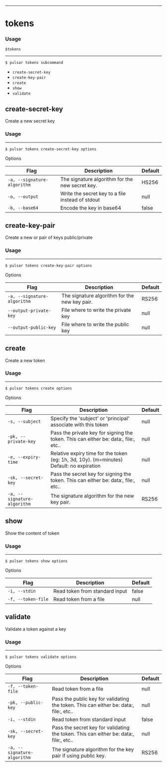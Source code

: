 ------------

# tokens

### Usage

`$tokens`

------------

```shell
$ pulsar tokens subcommand
```

* `create-secret-key`
* `create-key-pair`
* `create`
* `show`
* `validate`

## create-secret-key

Create a new secret key

### Usage

------------

```shell
$ pulsar tokens create-secret-key options
```

Options

| Flag                        | Description                                      | Default |
|-----------------------------|--------------------------------------------------|---------|
| `-a, --signature-algorithm` | The signature algorithm for the new secret key.  | HS256   |
| `-o, --output`              | Write the secret key to a file instead of stdout | null    |
| `-b, --base64`              | Encode the key in base64                         | false   |

## create-key-pair

Create a new or pair of keys public/private

### Usage

------------

```shell
$ pulsar tokens create-key-pair options
```

Options

| Flag                        | Description                                   | Default |
|-----------------------------|-----------------------------------------------|---------|
| `-a, --signature-algorithm` | The signature algorithm for the new key pair. | RS256   |
| `--output-private-key`      | File where to write the private key           | null    |
| `--output-public-key`       | File where to write the public key            | null    |

## create

Create a new token

### Usage

------------

```shell
$ pulsar tokens create options
```

Options

| Flag                        | Description                                                                              | Default |
|-----------------------------|------------------------------------------------------------------------------------------|---------|
| `-s, --subject`             | Specify the 'subject' or 'principal' associate with this token                           | null    |
| `-pk, --private-key`        | Pass the private key for signing the token. This can either be: data:, file:, etc..      | null    |
| `-e, --expiry-time`         | Relative expiry time for the token (eg: 1h, 3d, 10y). (m=minutes) Default: no expiration | null    |
| `-sk, --secret-key`         | Pass the secret key for signing the token. This can either be: data:, file:, etc..       | null    |
| `-a, --signature-algorithm` | The signature algorithm for the new key pair.                                            | RS256   |

## show

Show the content of token

### Usage

------------

```shell
$ pulsar tokens show options
```

Options

| Flag               | Description                    | Default |
|--------------------|--------------------------------|---------|
| `-i, --stdin`      | Read token from standard input | false   |
| `-f, --token-file` | Read token from a file         | null    |

## validate

Validate a token against a key

### Usage

------------

```shell
$ pulsar tokens validate options
```

Options

| Flag                        | Description                                                                           | Default |
|-----------------------------|---------------------------------------------------------------------------------------|---------|
| `-f, --token-file`          | Read token from a file                                                                | null    |
| `-pk, --public-key`         | Pass the public key for validating the token. This can either be: data:, file:, etc.. | null    |
| `-i, --stdin`               | Read token from standard input                                                        | false   |
| `-sk, --secret-key`         | Pass the secret key for validating the token. This can either be: data:, file:, etc.. | null    |
| `-a, --signature-algorithm` | The signature algorithm for the key pair if using public key.                         | RS256   |


